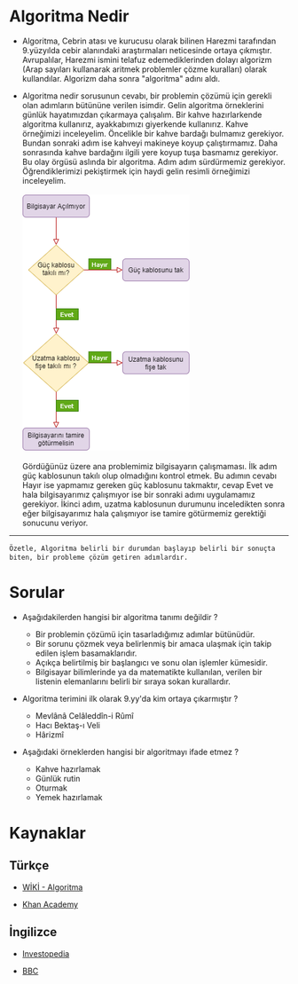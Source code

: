 # Algoritma Nedir #

- Algoritma, Cebrin atası ve kurucusu olarak bilinen Harezmi tarafından 9.yüzyılda cebir alanındaki araştırmaları neticesinde ortaya çıkmıştır. Avrupalılar, Harezmi ismini telafuz edemediklerinden dolayı algorizm (Arap sayıları kullanarak aritmek problemler çözme kuralları) olarak kullandılar. Algorizm daha sonra "algoritma" adını aldı.

- Algoritma nedir sorusunun cevabı, bir problemin çözümü için gerekli olan adımların bütününe verilen isimdir. Gelin algoritma örneklerini günlük hayatımızdan çıkarmaya çalışalım. Bir kahve hazırlarkende algoritma kullanırız, ayakkabımızı giyerkende kullanırız. Kahve örneğimizi inceleyelim. Öncelikle bir kahve bardağı bulmamız gerekiyor. Bundan sonraki adım ise kahveyi makineye koyup çalıştırmamız. Daha sonrasında kahve bardağını ilgili yere koyup tuşa basmamız gerekiyor. Bu olay örgüsü aslında bir algoritma. Adım adım sürdürmemiz gerekiyor. Öğrendiklerimizi pekiştirmek için haydi gelin resimli örneğimizi inceleyelim. 
    <br/> <br/>
    ![Algoritma Örneği](figures/Algoritma.png)
    <br /> <br />
    Gördüğünüz üzere ana problemimiz bilgisayarın çalışmaması. İlk adım güç kablosunun takılı olup olmadığını kontrol etmek. Bu adımın cevabı Hayır ise yapmamız gereken güç kablosunu takmaktır, cevap Evet ve hala bilgisayarımız çalışmıyor ise bir sonraki adımı uygulamamız gerekiyor. İkinci adım, uzatma kablosunun durumunu inceledikten sonra eğer bilgisayarımız hala çalışmıyor ise tamire götürmemiz gerektiği sonucunu veriyor.
---
    Özetle, Algoritma belirli bir durumdan başlayıp belirli bir sonuçta biten, bir probleme çözüm getiren adımlardır. 


# Sorular
- Aşağıdakilerden hangisi bir algoritma tanımı değildir ?
    - Bir problemin çözümü için tasarladığımız adımlar bütünüdür.
    - Bir sorunu çözmek veya belirlenmiş bir amaca ulaşmak için takip edilen işlem basamaklarıdır.
    - Açıkça belirtilmiş bir başlangıcı ve sonu olan işlemler kümesidir.
    - Bilgisayar bilimlerinde ya da matematikte kullanılan, verilen bir listenin elemanlarını belirli bir sıraya sokan kurallardır.

- Algoritma terimini ilk olarak 9.yy'da kim ortaya çıkarmıştır ?
    - Mevlânâ Celâleddîn-i Rûmî
    - Hacı Bektaş-ı Veli
    - Hârizmî

- Aşağıdaki örneklerden hangisi bir algoritmayı ifade etmez ?
    - Kahve hazırlamak
    - Günlük rutin
    - Oturmak
    - Yemek hazırlamak
    
# Kaynaklar

## Türkçe

- [WİKİ - Algoritma](https://tr.wikipedia.org/wiki/Algoritma)

- [Khan Academy](https://tr.khanacademy.org/computing/computer-science/algorithms/intro-to-algorithms/v/what-are-algorithms)

## İngilizce

- [Investopedia](https://www.investopedia.com/terms/a/algorithm.asp)

- [BBC](https://www.bbc.co.uk/bitesize/topics/z3tbwmn/articles/z3whpv4)